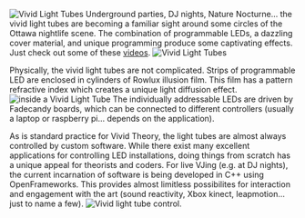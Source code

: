 ![Vivid Light Tubes](img/installations/VLT/lg/VLT_polefolder_canopy2.jpg)
Underground parties, DJ nights, Nature Nocturne... the vivid light tubes are becoming a familiar sight around some circles of the Ottawa nightlife scene.  The combination of programmable LEDs, a dazzling cover material, and unique programming produce some captivating effects.  Just check out some of these [videos](https://vimeo.com/user51003445/videos).
![Vivid Light Tubes](img/installations/VLT/fullTest_small.gif)

Physically, the vivid light tubes are not complicated.  Strips of programmable LED are enclosed in cylinders of Rowlux illusion film.  This film has a pattern refractive index which creates a unique light diffusion effect.  
![inside a Vivid Light Tube](img/installations/VLT/lg/VLT_repair.jpg)
The individually addressable LEDs are driven by Fadecandy boards, which can be connected to different controllers (usually a laptop or raspberry pi... depends on the application).  

As is standard practice for Vivid Theory, the light tubes are almost always controlled by custom software.  While there exist many excellent applications for controlling LED installations,  doing things from scratch has a unique appeal for theorists and coders. For live VJing (e.g. at DJ nights), the current incarnation of software is being developed in C++ using OpenFrameworks. This provides almost limitless possibilites for interaction and engagement with the art (sound reactivity, Xbox kinect, leapmotion... just to name a few).
![Vivid light tube control](img/installations/VLT/DSC_0770.jpeg).

